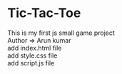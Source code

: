 # Tic-Tac-Toe
This is my first js small game project
<br>
Author => Arun kumar
<br>
add index.html file
<br>
add style.css file
<br>
add script.js file